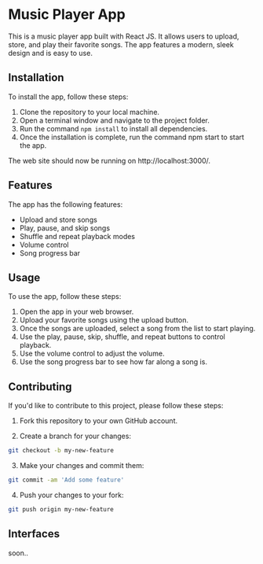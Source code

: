 # Music Player App

This is a music player app built with React JS. It allows users to upload, store, and play their favorite songs. The app features a modern, sleek design and is easy to use.

## Installation

To install the app, follow these steps:
<br>

1. Clone the repository to your local machine.
2. Open a terminal window and navigate to the project folder.
3. Run the command `npm install` to install all dependencies.
4. Once the installation is complete, run the command npm start to start the app.

The web site should now be running on http://localhost:3000/.

## Features

The app has the following features:

- Upload and store songs
- Play, pause, and skip songs
- Shuffle and repeat playback modes
- Volume control
- Song progress bar
## Usage

To use the app, follow these steps:

1. Open the app in your web browser.
2. Upload your favorite songs using the upload button.
3. Once the songs are uploaded, select a song from the list to start playing.
4. Use the play, pause, skip, shuffle, and repeat buttons to control playback.
5. Use the volume control to adjust the volume.
6. Use the song progress bar to see how far along a song is.

## Contributing

If you'd like to contribute to this project, please follow these steps:

1. Fork this repository to your own GitHub account.

2. Create a branch for your changes:

```bash
git checkout -b my-new-feature
```

3. Make your changes and commit them:

```bash
git commit -am 'Add some feature'
```

4. Push your changes to your fork:

```bash
git push origin my-new-feature
```

## Interfaces

soon..
